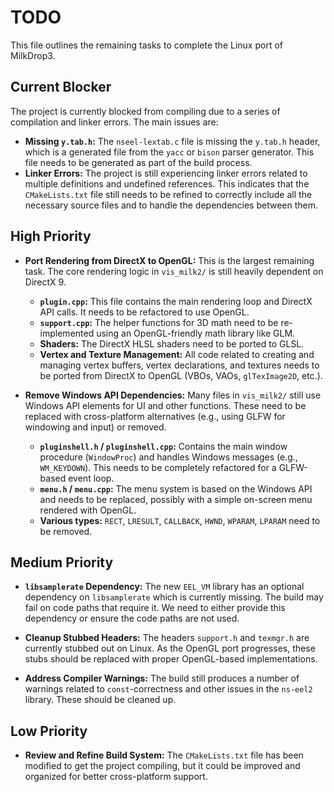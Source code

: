 # TODO

This file outlines the remaining tasks to complete the Linux port of MilkDrop3.

## Current Blocker

The project is currently blocked from compiling due to a series of compilation and linker errors. The main issues are:

- **Missing `y.tab.h`:** The `nseel-lextab.c` file is missing the `y.tab.h` header, which is a generated file from the `yacc` or `bison` parser generator. This file needs to be generated as part of the build process.
- **Linker Errors:** The project is still experiencing linker errors related to multiple definitions and undefined references. This indicates that the `CMakeLists.txt` file still needs to be refined to correctly include all the necessary source files and to handle the dependencies between them.

## High Priority

- **Port Rendering from DirectX to OpenGL:** This is the largest remaining task. The core rendering logic in `vis_milk2/` is still heavily dependent on DirectX 9.
    - **`plugin.cpp`:** This file contains the main rendering loop and DirectX API calls. It needs to be refactored to use OpenGL.
    - **`support.cpp`:** The helper functions for 3D math need to be re-implemented using an OpenGL-friendly math library like GLM.
    - **Shaders:** The DirectX HLSL shaders need to be ported to GLSL.
    - **Vertex and Texture Management:** All code related to creating and managing vertex buffers, vertex declarations, and textures needs to be ported from DirectX to OpenGL (VBOs, VAOs, `glTexImage2D`, etc.).

- **Remove Windows API Dependencies:** Many files in `vis_milk2/` still use Windows API elements for UI and other functions. These need to be replaced with cross-platform alternatives (e.g., using GLFW for windowing and input) or removed.
    - **`pluginshell.h` / `pluginshell.cpp`:** Contains the main window procedure (`WindowProc`) and handles Windows messages (e.g., `WM_KEYDOWN`). This needs to be completely refactored for a GLFW-based event loop.
    - **`menu.h` / `menu.cpp`:** The menu system is based on the Windows API and needs to be replaced, possibly with a simple on-screen menu rendered with OpenGL.
    - **Various types:** `RECT`, `LRESULT`, `CALLBACK`, `HWND`, `WPARAM`, `LPARAM` need to be removed.

## Medium Priority

- **`libsamplerate` Dependency:** The new `EEL_VM` library has an optional dependency on `libsamplerate` which is currently missing. The build may fail on code paths that require it. We need to either provide this dependency or ensure the code paths are not used.

- **Cleanup Stubbed Headers:** The headers `support.h` and `texmgr.h` are currently stubbed out on Linux. As the OpenGL port progresses, these stubs should be replaced with proper OpenGL-based implementations.

- **Address Compiler Warnings:** The build still produces a number of warnings related to `const`-correctness and other issues in the `ns-eel2` library. These should be cleaned up.

## Low Priority

- **Review and Refine Build System:** The `CMakeLists.txt` file has been modified to get the project compiling, but it could be improved and organized for better cross-platform support.